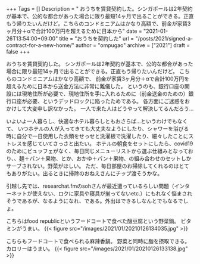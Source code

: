 +++
Tags = []
Description = " おうちを賃貸契約した。シンガポールは2年契約が基本で、公的な都合があった場合に限り最短14ヶ月で出ることができる。正直もう帰りたいんだけど。こちらのコンドミニアムはかなり高額で、前金が家賃3ヶ月分＋αで合計100万円を超えるために日本から"
date = "2021-01-26T13:54:00+09:00"
title = "おうちを契約した"
url = "/posts/2021/signed-a-contract-for-a-new-home/"
author = "ompugao"
archive = ["2021"]
draft = false
+++

<body>
<p>おうちを賃貸契約した。
シンガポールは2年契約が基本で、公的な都合があった場合に限り最短14ヶ月で出ることができる。正直もう帰りたいんだけど。
こちらのコンドミニアムはかなり高額で、
前金が家賃3ヶ月分＋αで合計100万円を超えるために日本から送金方法に非常に難儀した。
というのも、銀行口座の開設には現地住所が必要で、現地住所を手に入れるために（前金送金のための）銀行口座が必要、というデッドロックに陥ったためである。
各方面にご迷惑をおかけして大変申し訳なかった。
一人で来た人はどうやって解決してるんだろう…</p>

<p>いよいよ一人暮らし、快適なホテル暮らしともおさらば…というわけでもなくて、
いつホテルの人が入ってきても大丈夫なようにしたり、シャワーを浴びる時に自分で一日使用した衣類をせっせと洗濯板で洗濯したり、細々したことにストレスを感じていてさっさと出たい。
ホテルの朝食をセットにしたら、covid19のためにビュッフェがなく、毎日同じメニューリストから選ぶ仕組みとなっており、、麺＋パン＋果物、とか、おかゆ＋パン＋果物、の組み合わせのセットしかサーブされない。野菜がほしい。
ただ、毎日部屋のお掃除してくれるのはとてもありがたい。出るときに掃除のおねえさんにチップ渡そうかな。</p>

<p>引越し先では、researchat.fmのsohさんが最近遭っているらしい問題（インターネットが使えない、ロクに家具や寝具が揃ってないetc.）にもれなく悩まされそうであるが、なるようになれ、である。外出はできるしなんとでもなるでしょ。</p>

<p>こちらはfood republicというフードコートで食べた醸豆腐という野菜鍋。
ビタミンがうまい。
{{< figure src="/images/2021/01/20210126134035.jpg" >}}
</p>

<p>こちらもフードコートで食べられる麻辣香鍋。
野菜と同時に脂を摂取できる。カロリーはうまい。
{{< figure src="/images/2021/01/20210126133138.jpg" >}}
</p>
</body>
